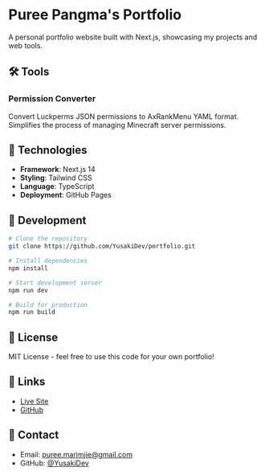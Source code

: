 # Puree Pangma's Portfolio

A personal portfolio website built with Next.js, showcasing my projects and web tools.

## 🛠 Tools

### Permission Converter
Convert Luckperms JSON permissions to AxRankMenu YAML format. Simplifies the process of managing Minecraft server permissions.

## 🚀 Technologies

- **Framework**: Next.js 14
- **Styling**: Tailwind CSS
- **Language**: TypeScript
- **Deployment**: GitHub Pages

## 🔧 Development

```bash
# Clone the repository
git clone https://github.com/YusakiDev/portfolio.git

# Install dependencies
npm install

# Start development server
npm run dev

# Build for production
npm run build
```

## 📝 License

MIT License - feel free to use this code for your own portfolio!

## 🔗 Links

- [Live Site](https://yusakidev.github.io/portfolio)
- [GitHub](https://github.com/YusakiDev)

## 📧 Contact

- Email: puree.marimjie@gmail.com
- GitHub: [@YusakiDev](https://github.com/YusakiDev)
